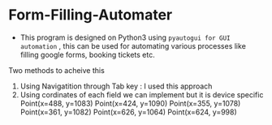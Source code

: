 # Form-Filling-Automater
* This program is designed on Python3 using `pyautogui for GUI automation` , this can be used for automating various processes like 
filling google forms, booking tickets etc.

Two methods to acheive this
1. Using Navigatition through Tab key : I used this approach
2. Using cordinates of each field we can implement but it is device specific
        Point(x=488, y=1083)
        Point(x=424, y=1090)
        Point(x=355, y=1078)
        Point(x=361, y=1082)
        Point(x=626, y=1064)
        Point(x=624, y=998)
